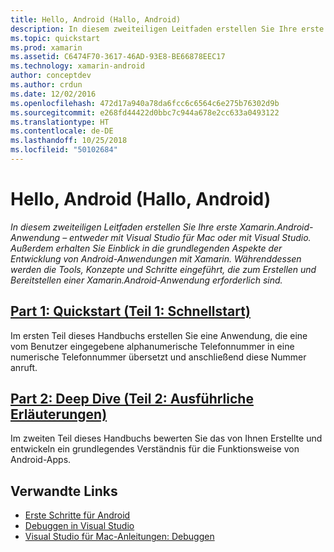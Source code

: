 ```yaml
---
title: Hello, Android (Hallo, Android)
description: In diesem zweiteiligen Leitfaden erstellen Sie Ihre erste Xamarin.Android-Anwendung – entweder mit Visual Studio für Mac oder mit Visual Studio. Außerdem erhalten Sie Einblick in die grundlegenden Aspekte der Entwicklung von Android-Anwendungen mit Xamarin. Währenddessen werden die Tools, Konzepte und Schritte eingeführt, die zum Erstellen und Bereitstellen einer Xamarin.Android-Anwendung erforderlich sind.
ms.topic: quickstart
ms.prod: xamarin
ms.assetid: C6474F70-3617-46AD-93E8-BE66878EEC17
ms.technology: xamarin-android
author: conceptdev
ms.author: crdun
ms.date: 12/02/2016
ms.openlocfilehash: 472d17a940a78da6fcc6c6564c6e275b76302d9b
ms.sourcegitcommit: e268fd44422d0bbc7c944a678e2cc633a0493122
ms.translationtype: HT
ms.contentlocale: de-DE
ms.lasthandoff: 10/25/2018
ms.locfileid: "50102684"
---
```

# <a name="hello-android"></a>Hello, Android (Hallo, Android)

_In diesem zweiteiligen Leitfaden erstellen Sie Ihre erste Xamarin.Android-Anwendung – entweder mit Visual Studio für Mac oder mit Visual Studio. Außerdem erhalten Sie Einblick in die grundlegenden Aspekte der Entwicklung von Android-Anwendungen mit Xamarin. Währenddessen werden die Tools, Konzepte und Schritte eingeführt, die zum Erstellen und Bereitstellen einer Xamarin.Android-Anwendung erforderlich sind._

## <a name="part-1-quickstartandroidget-startedhello-androidhello-android-quickstartmd"></a>[Part 1: Quickstart (Teil 1: Schnellstart)](~/android/get-started/hello-android/hello-android-quickstart.md)

Im ersten Teil dieses Handbuchs erstellen Sie eine Anwendung, die eine vom Benutzer eingegebene alphanumerische Telefonnummer in eine numerische Telefonnummer übersetzt und anschließend diese Nummer anruft.

## <a name="part-2-deep-diveandroidget-startedhello-androidhello-android-deepdivemd"></a>[Part 2: Deep Dive (Teil 2: Ausführliche Erläuterungen)](~/android/get-started/hello-android/hello-android-deepdive.md)

Im zweiten Teil dieses Handbuchs bewerten Sie das von Ihnen Erstellte und entwickeln ein grundlegendes Verständnis für die Funktionsweise von Android-Apps.

## <a name="related-links"></a>Verwandte Links

- [Erste Schritte für Android](http://developer.android.com/training/index.html)
- [Debuggen in Visual Studio](https://docs.microsoft.com/visualstudio/debugger/)
- [Visual Studio für Mac-Anleitungen: Debuggen](https://github.com/xamarin/recipes/tree/master/Recipes/cross-platform/ide/debugging)
